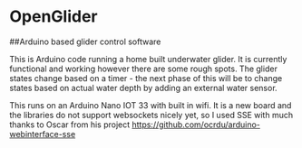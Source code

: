 # OpenGlider
##Arduino based glider control software

This is Arduino code running a home built underwater glider.  It is currently functional and working however
there are some rough spots.  The glider states change based on a timer - the next phase of this will be 
to change states based on actual water depth by adding an external water sensor.

This runs on an Arduino Nano IOT 33 with built in wifi.  It is a new board and the libraries do not support websockets nicely yet, so I used SSE with much thanks to Oscar from his project https://github.com/ocrdu/arduino-webinterface-sse


